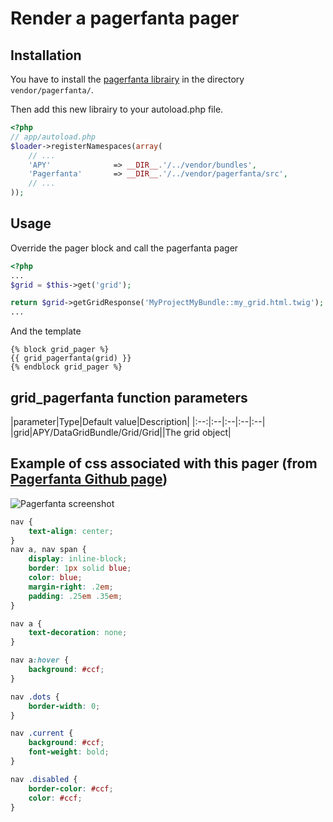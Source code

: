 Render a pagerfanta pager
=========================

## Installation

You have to install the [pagerfanta librairy](https://github.com/whiteoctober/Pagerfanta) in the directory `vendor/pagerfanta/`.

Then add this new librairy to your autoload.php file.

```php
<?php
// app/autoload.php
$loader->registerNamespaces(array(
    // ...
    'APY'              => __DIR__.'/../vendor/bundles',
    'Pagerfanta'       => __DIR__.'/../vendor/pagerfanta/src',
    // ...
));
``` 

## Usage

Override the pager block and call the pagerfanta pager

```php
<?php
...
$grid = $this->get('grid');

return $grid->getGridResponse('MyProjectMyBundle::my_grid.html.twig');
...
```

And the template

```janjo
{% block grid_pager %}
{{ grid_pagerfanta(grid) }}
{% endblock grid_pager %}
```

## grid_pagerfanta function parameters

|parameter|Type|Default value|Description|
|:--:|:--|:--|:--|:--|
|grid|APY/DataGridBundle/Grid/Grid||The grid object|

## Example of css associated with this pager (from [Pagerfanta Github page](https://github.com/whiteoctober/Pagerfanta))

![Pagerfanta screenshot](../images/pagerfanta.png?raw=true)

```css
nav {
    text-align: center;
}
nav a, nav span {
    display: inline-block;
    border: 1px solid blue;
    color: blue;
    margin-right: .2em;
    padding: .25em .35em;
}

nav a {
    text-decoration: none;
}

nav a:hover {
    background: #ccf;
}

nav .dots {
    border-width: 0;
}

nav .current {
    background: #ccf;
    font-weight: bold;
}

nav .disabled {
    border-color: #ccf;
    color: #ccf;
}
```
